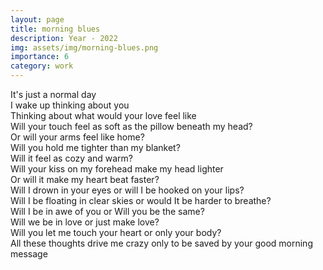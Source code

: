 ```yaml
---
layout: page
title: morning blues
description: Year - 2022
img: assets/img/morning-blues.png
importance: 6
category: work
---
```


It's just a normal day   
I wake up thinking about you   
Thinking about what would your love feel like   
Will your touch feel as soft as the pillow beneath my head?   
Or will your arms feel like home?   
Will you hold me tighter than my blanket?   
Will it feel as cozy and warm?  
Will your kiss on my forehead make my head lighter  
Or will it make my heart beat faster?  
Will I drown in your eyes or will I be hooked on your lips?  
Will I be floating in clear skies or would It be harder to breathe?  
Will I be in awe of you or Will you be the same?  
Will we be in love or just make love?  
Will you let me touch your heart or only your body?  
All these thoughts drive me crazy only to be saved by your good morning message  
